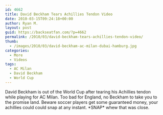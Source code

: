```yaml
---
id: 4662
title: David Beckham Tears Achillies Tendon Video
date: 2010-03-15T09:24:18+00:00
author: Ryan M.
layout: post
guid: https://backseatfan.com/?p=4662
permalink: /2010/03/david-beckham-tears-achillies-tendon-video/
thumb:
  - /images/2010/03/david-beckham-ac-milan-dubai-hamburg.jpg
categories:
  - More
  - Videos
tags:
  - AC Milan
  - David Beckham
  - World Cup
---
```


<div class="entry">
  <p>
  </p>

  <p>
    David Beckham is out of the World Cup after tearing his Achillies tendon while playing for AC Milan. Too bad for England, no Beckham to take you to the promise land. Beware soccer players get some guaranteed money, your achillies could could snap at any instant. *SNAP* whew that was close.
  </p>
</div>
